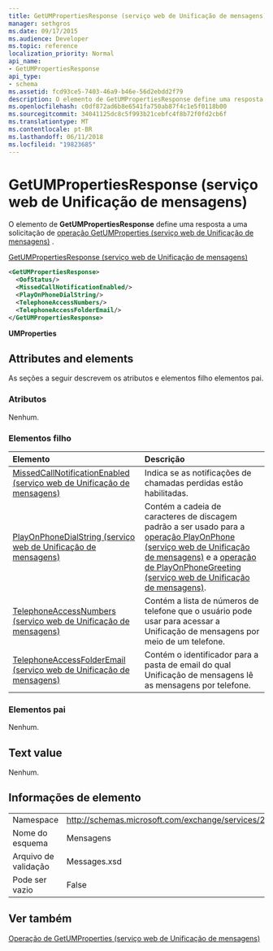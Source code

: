 ```yaml
---
title: GetUMPropertiesResponse (serviço web de Unificação de mensagens)
manager: sethgros
ms.date: 09/17/2015
ms.audience: Developer
ms.topic: reference
localization_priority: Normal
api_name:
- GetUMPropertiesResponse
api_type:
- schema
ms.assetid: fcd93ce5-7403-46a9-b46e-56d2ebdd2f79
description: O elemento de GetUMPropertiesResponse define uma resposta a uma solicitação do GetUMProperties operação (serviço web de Unificação de mensagens).
ms.openlocfilehash: c0df872ad6b8e6541fa750ab87f4c1e5f0118b00
ms.sourcegitcommit: 34041125dc8c5f993b21cebfc4f8b72f0fd2cb6f
ms.translationtype: MT
ms.contentlocale: pt-BR
ms.lasthandoff: 06/11/2018
ms.locfileid: "19823685"
---
```

# <a name="getumpropertiesresponse-um-web-service"></a>GetUMPropertiesResponse (serviço web de Unificação de mensagens)

O elemento de **GetUMPropertiesResponse** define uma resposta a uma solicitação de [operação GetUMProperties (serviço web de Unificação de mensagens)](getumproperties-operation-um-web-service.md) . 
  
[GetUMPropertiesResponse (serviço web de Unificação de mensagens)](getumpropertiesresponse-um-web-service.md)
  
```xml
<GetUMPropertiesResponse>
  <OofStatus/>
  <MissedCallNotificationEnabled/>
  <PlayOnPhoneDialString/>
  <TelephoneAccessNumbers/>
  <TelephoneAccessFolderEmail/>
</GetUMPropertiesResponse>
```

 **UMProperties**
## <a name="attributes-and-elements"></a>Attributes and elements

As seções a seguir descrevem os atributos e elementos filho elementos pai.
  
### <a name="attributes"></a>Atributos

Nenhum.
  
### <a name="child-elements"></a>Elementos filho

|**Elemento**|**Descrição**|
|:-----|:-----|
|[MissedCallNotificationEnabled (serviço web de Unificação de mensagens)](missedcallnotificationenabled-um-web-service.md) <br/> |Indica se as notificações de chamadas perdidas estão habilitadas.  <br/> |
|[PlayOnPhoneDialString (serviço web de Unificação de mensagens)](playonphonedialstring-um-web-service.md) <br/> |Contém a cadeia de caracteres de discagem padrão a ser usado para a [operação PlayOnPhone (serviço web de Unificação de mensagens)](playonphone-operation-um-web-service.md) e a [operação de PlayOnPhoneGreeting (serviço web de Unificação de mensagens)](playonphonegreeting-operation-um-web-service.md).  <br/> |
|[TelephoneAccessNumbers (serviço web de Unificação de mensagens)](telephoneaccessnumbers-um-web-service.md) <br/> |Contém a lista de números de telefone que o usuário pode usar para acessar a Unificação de mensagens por meio de um telefone.  <br/> |
|[TelephoneAccessFolderEmail (serviço web de Unificação de mensagens)](telephoneaccessfolderemail-um-web-service.md) <br/> |Contém o identificador para a pasta de email do qual Unificação de mensagens lê as mensagens por telefone.  <br/> |
   
### <a name="parent-elements"></a>Elementos pai

Nenhum.
  
## <a name="text-value"></a>Text value

Nenhum.
  
## <a name="element-information"></a>Informações de elemento

|||
|:-----|:-----|
|Namespace  <br/> |http://schemas.microsoft.com/exchange/services/2006/messages  <br/> |
|Nome do esquema  <br/> |Mensagens  <br/> |
|Arquivo de validação  <br/> |Messages.xsd  <br/> |
|Pode ser vazio  <br/> |False  <br/> |
   
## <a name="see-also"></a>Ver também



[Operação de GetUMProperties (serviço web de Unificação de mensagens)](getumproperties-operation-um-web-service.md)

